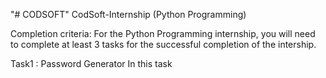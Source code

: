 "# CODSOFT"
CodSoft-Internship (Python Programming)

Completion criteria: For the Python Programming internship, you will need to complete at least 3 tasks for the successful completion of the intership.

Task1 : Password Generator
In this task
